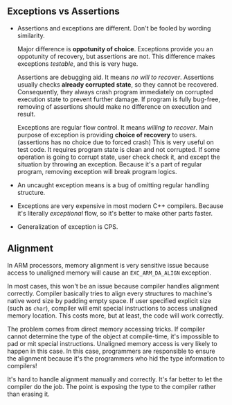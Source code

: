 






Exceptions vs Assertions
------------------------

-	Assertions and exceptions are different.
	Don't be fooled by wording similarity.

	Major difference is **oppotunity of choice**. Exceptions provide you an oppotunity of recovery, but assertions are not. This 
	difference makes exceptions *testable*, and this is very huge.

	Assertions are debugging aid. It means *no will to recover*. Assertions usually checks **already corrupted state**, so they
	cannot be recovered. Consequently, they always crash program immediately on corrupted execution state to prevent further damage.
	If program is fully bug-free, removing of assertions should make no difference on execution and result.

	Exceptions are regular flow control. It means *willing to recover*. Main purpose of exception is providing **choice of recovery**
	to users. (assertions has no choice due to forced crash) This is very useful on test code.
	It requires program state is clean and not corrupted. If some operation is going to corrupt state, user check check it, and except 
	the situation by throwing an exception.
	Because it's a part of regular program, removing exception will break program logics.

-	An uncaught exception means is a bug of omitting regular handling structure.

-	Exceptions are very expensive in most modern C++ compilers. Because it's literally *exceptional* flow, so it's better to make
	other parts faster.
	
-	Generalization of exception is CPS.











Alignment
---------

In ARM processors, memory alignment is very sensitive issue because
access to unaligned memory will cause an `EXC_ARM_DA_ALIGN` exception.

In most cases, this won't be an issue because compiler handles alignment
correctly. Compiler basically tries to align every structures to machine's
native word size by padding empty space. If user specified explicit size 
(such as `char`), compiler will emit special instructions to access unaligned
memory location. This costs more, but at least, the code will work correctly.

The problem comes from direct memory accessing tricks. If compiler cannot 
determine the type of the object at compile-time, it's impossible to pad or
mit special instructions. Unaligned memory access is very likely to happen
in this case. In this case, programmers are responsible to ensure the alignment
because it's the programmers who hid the type information to compilers!

It's hard to handle alignment manually and correctly. It's far better to let
the compiler do the job. The point is exposing the type to the compiler rather
than erasing it.
